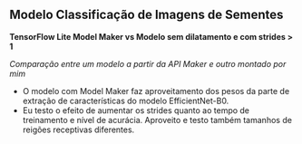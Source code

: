 ## Modelo Classificação de Imagens de Sementes 

**TensorFlow Lite Model Maker vs Modelo sem dilatamento e com strides > 1** 

*Comparação entre um modelo a partir da API Maker e outro montado por mim* 

- O modelo com Model Maker faz aproveitamento dos pesos da parte de extração de características do modelo EfficientNet-B0.
- Eu testo o efeito de aumentar os strides quanto ao tempo de treinamento e nível de acurácia. Aproveito e testo também tamanhos de reigões receptivas diferentes.
